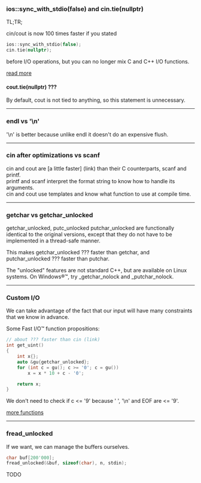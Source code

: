
### ios::sync_with_stdio(false) and cin.tie(nullptr)

TL;TR;

cin/cout is now 100 times faster if you stated  
```cpp
ios::sync_with_stdio(false);
cin.tie(nullptr);
```
before I/O operations, but you can no longer mix C and C++ I/O functions.

[read more](subdocuments/io%20sync%20and%20cin%20tie.md)

#### cout.tie(nullptr) ???

By default, cout is not tied to anything, so this statement is unnecessary.

---

### endl vs '\n'

'\n' is better because unlike endl it doesn't do an expensive flush.

---

### cin after optimizations vs scanf

cin and cout are [a little faster] (link) than their C counterparts, scanf and printf.  
printf and scanf interpret the format string to know how to handle its arguments.  
cin and cout use templates and know what function to use at compile time.

---

### getchar vs getchar_unlocked

getchar_unlocked, putc_unlocked putchar_unlocked are functionally identical to the original versions, except that they do not have to be implemented in a thread-safe manner.

This makes getchar_unlocked ??? faster than getchar,
and putchar_unlocked ??? faster than putchar.

The "unlocked" features are not standard C++, but are available on Linux systems.
On Windows®™, try _getchar_nolock and _putchar_nolock.

---

### Custom I/O

We can take advantage of the fact that our input will have many constraints that we know in advance.

Some Fast I/O™ function propositions:

```cpp
// about ??? faster than cin (link)
int get_uint()
{
    int x{};
    auto &gu{getchar_unlocked};
    for (int c = gu(); c >= '0'; c = gu())
        x = x * 10 + c - '0';

    return x;
}
```

We don't need to check if c <= '9' because ' ', '\n' and EOF are <= '9'.

[more functions](../templates%20and%20examples/input-output.cpp)

---

### fread_unlocked

If we want, we can manage the buffers ourselves.

```cpp
char buf[200'000];
fread_unlocked(&buf, sizeof(char), n, stdin);
```

TODO